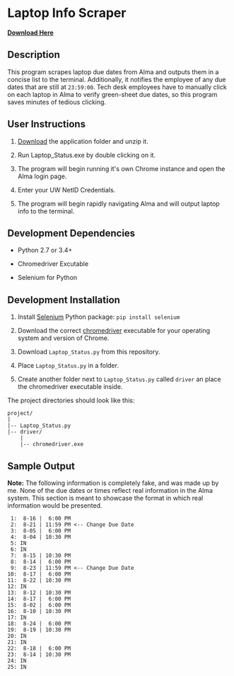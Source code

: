 # Laptop Info Scraper

[**Download Here**](https://github.com/VictorSuciu/README-Assets/tree/master/Laptop_Status)

## Description

This program scrapes laptop due dates from Alma and outputs them in a concise list to the terminal. Additionally, it notifies the employee of any due dates that are still at `23:59:00`. Tech desk employees have to manually click on each laptop in Alma to verify green-sheet due dates, so this program saves minutes of tedious clicking. 

## User Instructions

1. [Download](https://github.com/VictorSuciu/README-Assets/tree/master/Laptop_Status) the application folder and unzip it.

2. Run Laptop_Status.exe by double clicking on it.

3. The program will begin running it's own Chrome instance and open the Alma login page.

4. Enter your UW NetID Credentials.

5. The program will begin rapidly navigating Alma and will output laptop info to the terminal.

## Development Dependencies

* Python 2.7 or 3.4+

* Chromedriver Excutable

* Selenium for Python

## Development Installation

1. Install [Selenium](https://pypi.org/project/selenium/) Python package: `pip install selenium`

2. Download the correct [chromedriver](https://chromedriver.chromium.org/downloads) executable for your operating system and version of Chrome.

3. Download `Laptop_Status.py` from this repository.

4. Place `Laptop_Status.py` in a folder.

5. Create another folder next to `Laptop_Status.py` called `driver` an place the chromedriver executable inside.

The project directories should look like this:

```
project/
|
|-- Laptop_Status.py
|-- driver/
    |
    |-- chromedriver.exe
```

## Sample Output

**Note:** The following information is completely fake, and was made up by me. None of the due dates or times reflect real information in the Alma system. This section is meant to showcase the format in which real information would be presented.

```
 1:  8-16 |  6:00 PM
 2:  8-21 | 11:59 PM <-- Change Due Date
 3:  8-05 |  6:00 PM
 4:  8-04 | 10:30 PM
 5: IN
 6: IN
 7:  8-15 | 10:30 PM
 8:  8-14 |  6:00 PM
 9:  8-23 | 11:59 PM <-- Change Due Date
10:  8-17 |  6:00 PM
11:  8-22 | 10:30 PM
12: IN
13:  8-12 | 10:30 PM
14:  8-17 |  6:00 PM
15:  8-02 |  6:00 PM
16:  8-10 | 10:30 PM
17: IN
18:  8-24 |  6:00 PM
19:  8-19 | 10:30 PM
20: IN
21: IN
22:  8-18 |  6:00 PM
23:  8-14 | 10:30 PM
24: IN
25: IN
```